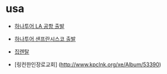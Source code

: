 # usa
* [하나투어 LA 공항 출발](https://usahanatour.com/tour-detail/lax-airport-grand-byce-zion-canyon-las-vegas-seven-nights-eight-days?gclid=Cj0KCQiA9dDwBRC9ARIsABbedBODD1F_PlnZJk_oii1aOUT8z45wQnIgc4IB4qgr0o900syn-ae9p0oaAsvXEALw_wcB)
* [하나투어 샌프란시스코 출발](https://usahanatour.com/tour-detail/sfo-la-grand-byce-zion-canyon-las-vegas-six-nights-seven-days)


* [집렌탈](https://www.forrentuniversity.com/University-of-Nebraska-Lincoln-Lincoln-Campus?bounds=40.86104283004419,40.75358869956158,-96.5904806833047,-96.78648310706798)
* [링컨한인장로교회] (http://www.kpclnk.org/xe/Album/53390)
